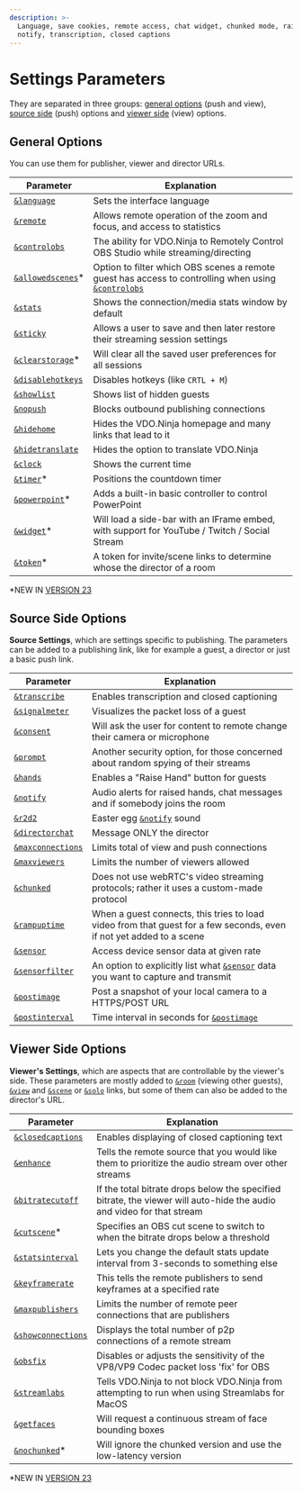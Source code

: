 ```yaml
---
description: >-
  Language, save cookies, remote access, chat widget, chunked mode, raise hands,
  notify, transcription, closed captions
---
```


# Settings Parameters

They are separated in three groups: [general options](./#general-options) (push and view), [source side](./#source-side-options) (push) options and [viewer side](./#viewer-side-options) (view) options.

## General Options

You can use them for publisher, viewer and director URLs.

| Parameter                                        | Explanation                                                                                                              |
| ------------------------------------------------ | ------------------------------------------------------------------------------------------------------------------------ |
| [`&language`](and-language.md)                   | Sets the interface language                                                                                              |
| [`&remote`](../../general-settings/remote.md)    | Allows remote operation of the zoom and focus, and access to statistics                                                  |
| [`&controlobs`](and-controlobs.md)               | The ability for VDO.Ninja to Remotely Control OBS Studio while streaming/directing                                       |
| [`&allowedscenes`](and-allowedscenes.md)\*       | Option to filter which OBS scenes a remote guest has access to controlling when using [`&controlobs`](and-controlobs.md) |
| [`&stats`](../../general-settings/and-stats.md)  | Shows the connection/media stats window by default                                                                       |
| [`&sticky`](../../general-settings/sticky.md)    | Allows a user to save and then later restore their streaming session settings                                            |
| [`&clearstorage`](and-clearstorage.md)\*         | Will clear all the saved user preferences for all sessions                                                               |
| [`&disablehotkeys`](and-disablehotkeys.md)       | Disables hotkeys (like `CRTL + M`)                                                                                       |
| [`&showlist`](../../source-settings/showlist.md) | Shows list of hidden guests                                                                                              |
| [`&nopush`](and-nopush.md)                       | Blocks outbound publishing connections                                                                                   |
| [`&hidehome`](and-hidehome.md)                   | Hides the VDO.Ninja homepage and many links that lead to it                                                              |
| [`&hidetranslate`](and-hidetranslate.md)         | Hides the option to translate VDO.Ninja                                                                                  |
| [`&clock`](and-clock.md)                         | Shows the current time                                                                                                   |
| [`&timer`](and-timer.md)\*                       | Positions the countdown timer                                                                                            |
| [`&powerpoint`](and-powerpoint.md)\*             | Adds a built-in basic controller to control PowerPoint                                                                   |
| [`&widget`](and-widget.md)\*                     | Will load a side-bar with an IFrame embed, with support for YouTube / Twitch / Social Stream                             |
| [`&token`](and-token.md)\*                       | A token for invite/scene links to determine whose the director of a room                                                 |

\*NEW IN [VERSION 23](../../releases/v23.md)

## Source Side Options

**Source Settings**, which are settings specific to publishing. The parameters can be added to a publishing link, like for example a guest, a director or just a basic push link.

| Parameter                                                         | Explanation                                                                                                          |
| ----------------------------------------------------------------- | -------------------------------------------------------------------------------------------------------------------- |
| [`&transcribe`](../../source-settings/transcribe.md)              | Enables transcription and closed captioning                                                                          |
| [`&signalmeter`](../../newly-added-parameters/and-signalmeter.md) | Visualizes the packet loss of a guest                                                                                |
| [`&consent`](../../source-settings/consent.md)                    | Will ask the user for content to remote change their camera or microphone                                            |
| [`&prompt`](and-prompt.md)                                        | Another security option, for those concerned about random spying of their streams                                    |
| [`&hands`](../../source-settings/and-hands.md)                    | Enables a "Raise Hand" button for guests                                                                             |
| [`&notify`](../../source-settings/and-notify.md)                  | Audio alerts for raised hands, chat messages and if somebody joins the room                                          |
| [`&r2d2`](../../source-settings/r2d2.md)                          | Easter egg [`&notify`](../../source-settings/and-notify.md) sound                                                    |
| [`&directorchat`](../../source-settings/directorchat.md)          | Message ONLY the director                                                                                            |
| [`&maxconnections`](../../source-settings/and-maxconnections.md)  | Limits total of view and push connections                                                                            |
| [`&maxviewers`](../../source-settings/and-maxviewers.md)          | Limits the number of viewers allowed                                                                                 |
| [`&chunked`](../../newly-added-parameters/and-chunked.md)         | Does not use webRTC's video streaming protocols; rather it uses a custom-made protocol                               |
| [`&rampuptime`](../../newly-added-parameters/and-rampuptime.md)   | When a guest connects, this tries to load video from that guest for a few seconds, even if not yet added to a scene  |
| [`&sensor`](../../source-settings/sensor.md)                      | Access device sensor data at given rate                                                                              |
| [`&sensorfilter`](and-sensorfilter.md)                            | An option to explicitly list what [`&sensor`](../../source-settings/sensor.md) data you want to capture and transmit |
| [`&postimage`](and-postimage.md)                                  | Post a snapshot of your local camera to a HTTPS/POST URL                                                             |
| [`&postinterval`](and-postinterval.md)                            | Time interval in seconds for [`&postimage`](and-postimage.md)                                                        |

## Viewer Side Options

**Viewer's Settings**, which are aspects that are controllable by the viewer's side. These parameters are mostly added to [`&room`](../../general-settings/room.md) (viewing other guests), [`&view`](../view-parameters/view.md) and [`&scene`](../view-parameters/scene.md) or [`&solo`](../mixer-scene-parameters/and-solo.md) links, but some of them can also be added to the director's URL.

| Parameter                                                           | Explanation                                                                                                           |
| ------------------------------------------------------------------- | --------------------------------------------------------------------------------------------------------------------- |
| [`&closedcaptions`](and-closedcaptions.md)                          | Enables displaying of closed captioning text                                                                          |
| [`&enhance`](../view-parameters/enhance.md)                         | Tells the remote source that you would like them to prioritize the audio stream over other streams                    |
| [`&bitratecutoff`](../parameters-only-on-beta/and-bitratecutoff.md) | If the total bitrate drops below the specified bitrate, the viewer will auto-hide the audio and video for that stream |
| [`&cutscene`](and-cutscene.md)\*                                    | Specifies an OBS cut scene to switch to when the bitrate drops below a threshold                                      |
| [`&statsinterval`](../parameters-only-on-beta/and-statsinterval.md) | Lets you change the default stats update interval from 3-seconds to something else                                    |
| [`&keyframerate`](../view-parameters/keyframerate.md)               | This tells the remote publishers to send keyframes at a specified rate                                                |
| [`&maxpublishers`](../view-parameters/and-maxpublishers.md)         | Limits the number of remote peer connections that are publishers                                                      |
| [`&showconnections`](and-showconnections.md)                        | Displays the total number of p2p connections of a remote stream                                                       |
| [`&obsfix`](../view-parameters/and-obsfix.md)                       | Disables or adjusts the sensitivity of the VP8/VP9 Codec packet loss 'fix' for OBS                                    |
| [`&streamlabs`](../view-parameters/streamlabs.md)                   | Tells VDO.Ninja to not block VDO.Ninja from attempting to run when using Streamlabs for MacOS                         |
| [`&getfaces`](and-getfaces.md)                                      | Will request a continuous stream of face bounding boxes                                                               |
| [`&nochunked`](and-nochunked.md)\*                                  | Will ignore the chunked version and use the low-latency version                                                       |

\*NEW IN [VERSION 23](../../releases/v23.md)

